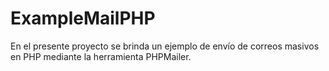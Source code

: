 # ExampleMailPHP
En el presente proyecto se brinda un ejemplo de envío de correos masivos en PHP mediante la herramienta PHPMailer.
